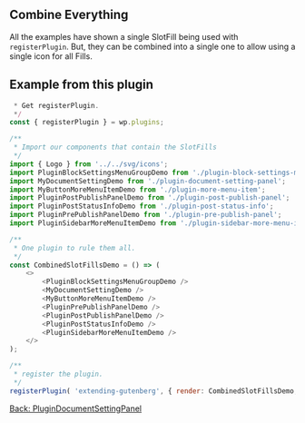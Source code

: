 ## Combine Everything ##

All the examples have shown a single SlotFill being used with `registerPlugin`. But, they can be combined into a single one to allow using a single icon for all Fills. 

## Example from this plugin ##
```js
 * Get registerPlugin.
 */
const { registerPlugin } = wp.plugins;

/**
 * Import our components that contain the SlotFills
 */
import { Logo } from '../../svg/icons';
import PluginBlockSettingsMenuGroupDemo from './plugin-block-settings-menu-item';
import MyDocumentSettingDemo from './plugin-document-setting-panel';
import MyButtonMoreMenuItemDemo from './plugin-more-menu-item';
import PluginPostPublishPanelDemo from './plugin-post-publish-panel';
import PluginPostStatusInfoDemo from './plugin-post-status-info';
import PluginPrePublishPanelDemo from './plugin-pre-publish-panel';
import PluginSidebarMoreMenuItemDemo from './plugin-sidebar-more-menu-item';

/**
 * One plugin to rule them all.
 */
const CombinedSlotFillsDemo = () => (
	<>
		<PluginBlockSettingsMenuGroupDemo />
		<MyDocumentSettingDemo />
		<MyButtonMoreMenuItemDemo />
		<PluginPrePublishPanelDemo />
		<PluginPostPublishPanelDemo />
		<PluginPostStatusInfoDemo />
		<PluginSidebarMoreMenuItemDemo />
	</>
);

/**
 * register the plugin.
 */
registerPlugin( 'extending-gutenberg', { render: CombinedSlotFillsDemo, icon: Logo } );
```
[Back: PluginDocumentSettingPanel ](./plugin-document-setting-panel.md)